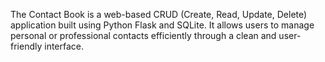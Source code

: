 The Contact Book is a web-based CRUD (Create, Read, Update, Delete) application built using Python Flask and SQLite. It allows users to manage personal or professional contacts efficiently through a clean and user-friendly interface.
